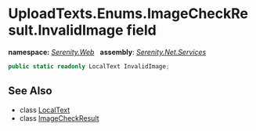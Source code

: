 # UploadTexts.Enums.ImageCheckResult.InvalidImage field
**namespace:** *[Serenity.Web](../../README.md#serenity.web-namespace)*   **assembly**: *[Serenity.Net.Services](../../README.md)*

```csharp
public static readonly LocalText InvalidImage;
```

## See Also

* class [LocalText](../Serenity.Net.Core/../../Serenity/LocalText.md)
* class [ImageCheckResult](../UploadTexts.Enums.ImageCheckResult.md)